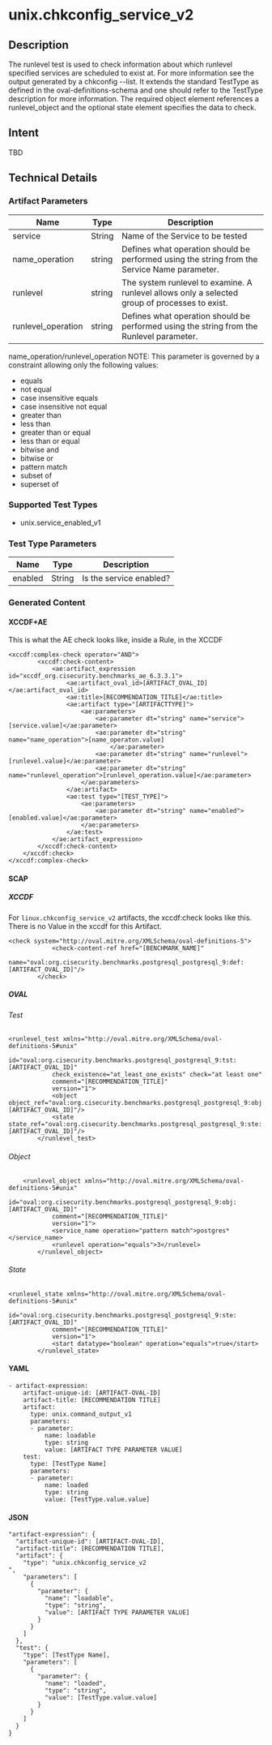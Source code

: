# unix.chkconfig_service_v2

## Description
The runlevel test is used to check information about which runlevel specified services are scheduled to exist at. For more information see the output generated by a chkconfig --list. It extends the standard TestType as defined in the oval-definitions-schema and one should refer to the TestType description for more information. The required object element references a runlevel_object and the optional state element specifies the data to check.

## Intent
TBD

## Technical Details
### Artifact Parameters
| Name                  |Type    | Description |
| ----------------------|--------| ----------- |
| service  | String | Name of the Service to be tested	 |
| name_operation |string |Defines what operation should be performed using the string from the Service Name parameter.		|
| runlevel |string | The system runlevel to examine. A runlevel allows only a selected group of processes to exist.	 |
| runlevel_operation | string | Defines what operation should be performed using the string from the Runlevel parameter.	 |

name_operation/runlevel_operation
NOTE: This parameter is governed by a constraint allowing only the following values:
- equals
- not equal
- case insensitive equals
- case insensitive not equal
- greater than
- less than
- greater than or equal
- less than or equal
- bitwise and
- bitwise or
- pattern match
- subset of
- superset of

### Supported Test Types
- unix.service_enabled_v1

### Test Type Parameters
| Name                  |Type    | Description |
| ----------------------|--------| ----------- |
| enabled | String | Is the service enabled? |

### Generated Content
#### XCCDF+AE
This is what the AE check looks like, inside a Rule, in the XCCDF

```
<xccdf:complex-check operator="AND">
    	<xccdf:check-content>
            <ae:artifact_expression id="xccdf_org.cisecurity.benchmarks_ae_6.3.3.1">
                <ae:artifact_oval_id>[ARTIFACT_OVAL_ID]</ae:artifact_oval_id>
                <ae:title>[RECOMMENDATION_TITLE]</ae:title>
                <ae:artifact type="[ARTIFACTTYPE]">
                    <ae:parameters>
                        <ae:parameter dt="string" name="service">[service.value]</ae:parameter>
                        <ae:parameter dt="string" name="name_operation">[name_operaton.value]
                            </ae:parameter>
                        <ae:parameter dt="string" name="runlevel">[runlevel.value]</ae:parameter>
                        <ae:parameter dt="string" name="runlevel_operation">[runlevel_operation.value]</ae:parameter>
                    </ae:parameters>
                </ae:artifact>
                <ae:test type="[TEST_TYPE]">
                    <ae:parameters>
                        <ae:parameter dt="string" name="enabled">[enabled.value]</ae:parameter>
                    </ae:parameters>
                </ae:test>
            </ae:artifact_expression>
        </xccdf:check-content>
    </xccdf:check>
</xccdf:complex-check>
```

#### SCAP
##### XCCDF
For `linux.chkconfig_service_v2` artifacts, the xccdf:check looks like this.  There is no Value in the xccdf for this Artifact.

```
<check system="http://oval.mitre.org/XMLSchema/oval-definitions-5">
			<check-content-ref href="[BENCHMARK_NAME]"
				name="oval:org.cisecurity.benchmarks.postgresql_postgresql_9:def:[ARTIFACT_OVAL_ID]"/>
		</check>
```

##### OVAL
###### Test

```
<runlevel_test xmlns="http://oval.mitre.org/XMLSchema/oval-definitions-5#unix"
			id="oval:org.cisecurity.benchmarks.postgresql_postgresql_9:tst:[ARTIFACT_OVAL_ID]"
			check_existence="at_least_one_exists" check="at least one"
			comment="[RECOMMENDATION_TITLE]"
			version="1">
			<object object_ref="oval:org.cisecurity.benchmarks.postgresql_postgresql_9:obj:[ARTIFACT_OVAL_ID]"/>
			<state state_ref="oval:org.cisecurity.benchmarks.postgresql_postgresql_9:ste:[ARTIFACT_OVAL_ID]"/>
		</runlevel_test>
```

###### Object

```
	<runlevel_object xmlns="http://oval.mitre.org/XMLSchema/oval-definitions-5#unix"
			id="oval:org.cisecurity.benchmarks.postgresql_postgresql_9:obj:[ARTIFACT_OVAL_ID]"
			comment="[RECOMMENDATION_TITLE]"
			version="1">
			<service_name operation="pattern match">postgres*</service_name>
			<runlevel operation="equals">3</runlevel>
		</runlevel_object>
```
###### State

```
<runlevel_state xmlns="http://oval.mitre.org/XMLSchema/oval-definitions-5#unix"
			id="oval:org.cisecurity.benchmarks.postgresql_postgresql_9:ste:[ARTIFACT_OVAL_ID]"
			comment="[RECOMMENDATION_TITLE]"
			version="1">
			<start datatype="boolean" operation="equals">true</start>
		</runlevel_state>
```

#### YAML


```
- artifact-expression:
    artifact-unique-id: [ARTIFACT-OVAL-ID]
    artifact-title: [RECOMMENDATION TITLE]
    artifact:
      type: unix.command_output_v1
      parameters:
      - parameter: 
          name: loadable
          type: string
          value: [ARTIFACT TYPE PARAMETER VALUE]
    test:
      type: [TestType Name]
      parameters:
      - parameter:
          name: loaded
          type: string
          value: [TestType.value.value]
```

#### JSON

```
"artifact-expression": {
  "artifact-unique-id": [ARTIFACT-OVAL-ID],
  "artifact-title": [RECOMMENDATION TITLE],
  "artifact": {
    "type": "unix.chkconfig_service_v2
",
    "parameters": [
      {
        "parameter": {
          "name": "loadable",
          "type": "string",
          "value": [ARTIFACT TYPE PARAMETER VALUE]
        }
      }
    ]
  },
  "test": {
    "type": [TestType Name],
    "parameters": [
      {
        "parameter": {
          "name": "loaded",
          "type": "string",
          "value": [TestType.value.value]
        }
      }
    ]
  }
}
``` 